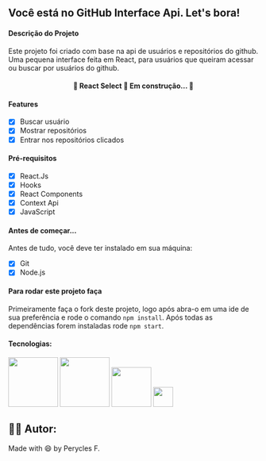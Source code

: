 ## Você está no GitHub Interface Api. Let's bora!

#### Descrição do Projeto

<p>Este projeto foi criado com base na api de usuários e repositórios do github. Uma pequena interface feita em React, para usuários que queiram acessar ou buscar por usuários do github.
</p>

<h4 align="center"> 
	🚧  React Select 🚀 Em construção...  🚧
</h4>

#### Features

- [x] Buscar usuário
- [x] Mostrar repositórios
- [x] Entrar nos repositórios clicados

#### Pré-requisitos

- [x] React.Js
- [x] Hooks
- [x] React Components
- [x] Context Api
- [x] JavaScript

#### Antes de começar...

Antes de tudo, você deve ter instalado em sua máquina:

- [x] Git
- [x] Node.js

#### Para rodar este projeto faça

Primeiramente faça o fork deste projeto, logo após abra-o em uma ide de sua preferência e rode o comando `npm install`. Após todas as dependências forem instaladas rode `npm start`.

#### Tecnologias:

<img width="100px" src="https://img.shields.io/badge/React-black?style=flat&logo=react&logoColor=#339933" />
<img width="100px" src="https://img.shields.io/badge/node-black?style=flat&logo=node.js&logoColor=#339933" />
<img width="80px" src="https://img.shields.io/badge/git-black?style=flat&logo=git&logoColor=#339933" />
<img height="40px" src="https://img.shields.io/badge/javascript-black?style=flat&logo=javascript&logoColor=#339933" />

## 👨‍⚖️ Autor:
Made with 😄 by Perycles F.
